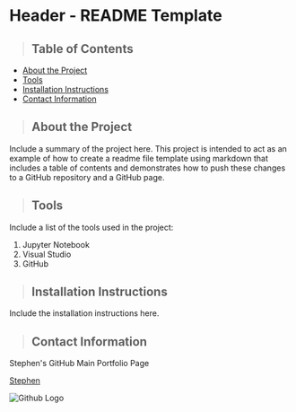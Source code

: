 # Header - README Template

>## Table of Contents
* [About the Project](#about_the_project)
* [Tools](#Tools)
* [Installation Instructions](#Installation_Instructions)
* [Contact Information](#Contact)

<a class="anchor" id="about_the_project"></a>
>## About the Project
Include a summary of the project here.
This project is intended to act as an example of how to create a readme file template using markdown that includes a table of contents and demonstrates how to push these changes to a GitHub repository and a GitHub page.  

<a class="anchor" id="Tools"></a>
>## Tools
Include a list of the tools used in the project:
1. Jupyter Notebook
2. Visual Studio
3. GitHub

<a class="anchor" id="Installation_Instructions"></a>
>## Installation Instructions
Include the installation instructions here.

<a class="anchor" id="Contact"></a>
>## Contact Information
Stephen's GitHub Main Portfolio Page

[Stephen](https://codo0001.github.io/)

![Github Logo](https://github.githubassets.com/assets/GitHub-Mark-ea2971cee799.png "Github logo - markdown")